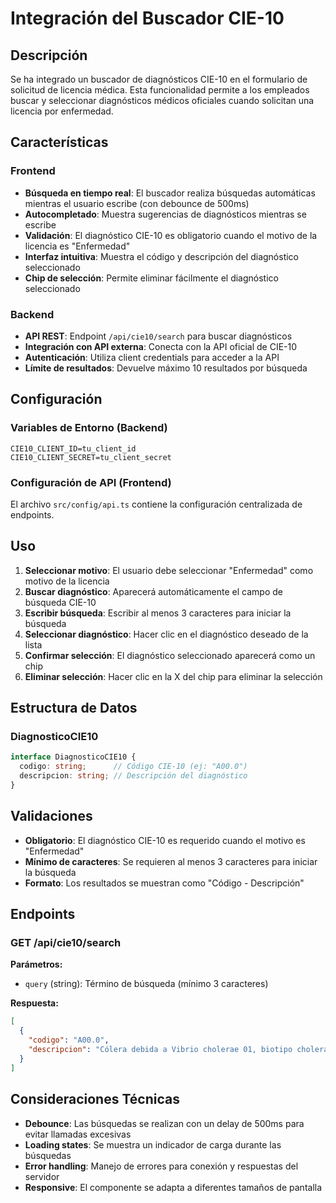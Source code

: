 # Integración del Buscador CIE-10

## Descripción
Se ha integrado un buscador de diagnósticos CIE-10 en el formulario de solicitud de licencia médica. Esta funcionalidad permite a los empleados buscar y seleccionar diagnósticos médicos oficiales cuando solicitan una licencia por enfermedad.

## Características

### Frontend
- **Búsqueda en tiempo real**: El buscador realiza búsquedas automáticas mientras el usuario escribe (con debounce de 500ms)
- **Autocompletado**: Muestra sugerencias de diagnósticos mientras se escribe
- **Validación**: El diagnóstico CIE-10 es obligatorio cuando el motivo de la licencia es "Enfermedad"
- **Interfaz intuitiva**: Muestra el código y descripción del diagnóstico seleccionado
- **Chip de selección**: Permite eliminar fácilmente el diagnóstico seleccionado

### Backend
- **API REST**: Endpoint `/api/cie10/search` para buscar diagnósticos
- **Integración con API externa**: Conecta con la API oficial de CIE-10
- **Autenticación**: Utiliza client credentials para acceder a la API
- **Límite de resultados**: Devuelve máximo 10 resultados por búsqueda

## Configuración

### Variables de Entorno (Backend)
```env
CIE10_CLIENT_ID=tu_client_id
CIE10_CLIENT_SECRET=tu_client_secret
```

### Configuración de API (Frontend)
El archivo `src/config/api.ts` contiene la configuración centralizada de endpoints.

## Uso

1. **Seleccionar motivo**: El usuario debe seleccionar "Enfermedad" como motivo de la licencia
2. **Buscar diagnóstico**: Aparecerá automáticamente el campo de búsqueda CIE-10
3. **Escribir búsqueda**: Escribir al menos 3 caracteres para iniciar la búsqueda
4. **Seleccionar diagnóstico**: Hacer clic en el diagnóstico deseado de la lista
5. **Confirmar selección**: El diagnóstico seleccionado aparecerá como un chip
6. **Eliminar selección**: Hacer clic en la X del chip para eliminar la selección

## Estructura de Datos

### DiagnosticoCIE10
```typescript
interface DiagnosticoCIE10 {
  codigo: string;      // Código CIE-10 (ej: "A00.0")
  descripcion: string; // Descripción del diagnóstico
}
```

## Validaciones

- **Obligatorio**: El diagnóstico CIE-10 es requerido cuando el motivo es "Enfermedad"
- **Mínimo de caracteres**: Se requieren al menos 3 caracteres para iniciar la búsqueda
- **Formato**: Los resultados se muestran como "Código - Descripción"

## Endpoints

### GET /api/cie10/search
**Parámetros:**
- `query` (string): Término de búsqueda (mínimo 3 caracteres)

**Respuesta:**
```json
[
  {
    "codigo": "A00.0",
    "descripcion": "Cólera debida a Vibrio cholerae 01, biotipo cholerae"
  }
]
```

## Consideraciones Técnicas

- **Debounce**: Las búsquedas se realizan con un delay de 500ms para evitar llamadas excesivas
- **Loading states**: Se muestra un indicador de carga durante las búsquedas
- **Error handling**: Manejo de errores para conexión y respuestas del servidor
- **Responsive**: El componente se adapta a diferentes tamaños de pantalla
